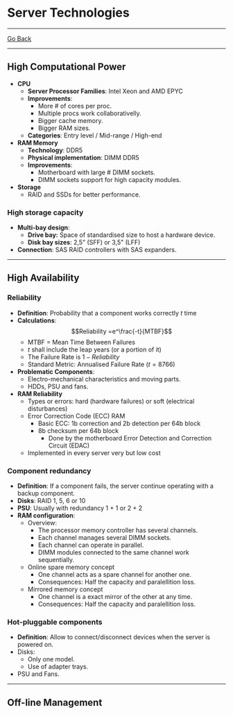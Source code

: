 # Server Technologies
---
[Go Back](../README.md)

---
## High Computational Power
- **CPU**
	- **Server Processor Families**: Intel Xeon and AMD EPYC
	- **Improvements**:
		- More # of cores per proc.
		- Multiple procs work collaborativelly.
		- Bigger cache memory.
		- Bigger RAM sizes.
	- **Categories**: Entry level / Mid-range / High-end
- **RAM Memory**
	- **Technology**: DDR5
	- **Physical implementation**: DIMM DDR5
	- **Improvements**:
		- Motherboard with large # DIMM sockets.
		- DIMM sockets support for high capacity modules.
- **Storage**
	- RAID and SSDs for better performance.
### High storage capacity
- **Multi-bay design**:
	- **Drive bay:** Space of standardised size to host a hardware device.
	- **Disk bay sizes**: 2,5" (SFF) or 3,5" (LFF)
- **Connection**: SAS RAID controllers with SAS expanders.
---
## High Availability
### Reliability
- **Definition**: Probability that a component works correctly $t$ time
- **Calculations**:
		$$Reliability =e^\frac{-t}{MTBF}$$
	- MTBF = Mean Time Between Failures
	- $t$ shall include the leap years (or a portion of it)
	- The Failure Rate is $1 - Reliability$ 
	- Standard Metric: Annualised Failure Rate ($t = 8766$)
- **Problematic Components**:
	- Electro-mechanical characteristics and moving parts.
	- HDDs, PSU and fans.
- **RAM Reliability**
	- Types or errors: hard (hardware failures) or soft (electrical disturbances)
	- Error Correction Code (ECC) RAM
		- Basic ECC:  1b correction and 2b detection per 64b block
		- 8b checksum per 64b block
			- Done by the motherboard Error Detection and Correction Circuit (EDAC)
	- Implemented in every server very but low cost
### Component redundancy
- **Definition**: If a component fails, the server continue operating with a backup component.
- **Disks**: RAID 1, 5, 6 or 10
- **PSU**: Usually with redundancy 1 + 1 or 2 + 2
- **RAM configuration**:
	- Overview:
		- The processor memory controller has several channels.
		- Each channel manages several DIMM sockets.
		- Each channel can operate in parallel.
		- DIMM modules connected to the same channel work sequentially.
	- Online spare memory concept
		- One channel acts as a spare channel for another one.
		- Consequences: Half the capacity and paralellition loss.
	- Mirrored memory concept
		- One channel is a exact mirror of the other at any time.
		- Consequences: Half the capacity and paralellition loss.
### Hot-pluggable components
- **Definition**: Allow to connect/disconnect devices when the server is powered on.
- Disks:
	- Only one model.
	- Use of adapter trays.
- PSU and Fans.
---
## Off-line Management
